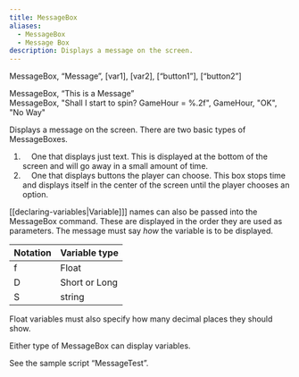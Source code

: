 ```yaml
---
title: MessageBox
aliases:
  - MessageBox
  - Message Box
description: Displays a message on the screen.
---
```

MessageBox, “Message”, \[var1\], \[var2\], \[“button1”\], \[“button2”\]

MessageBox, “This is a Message”  
MessageBox, "Shall I start to spin? GameHour = %.2f", GameHour, "OK", "No Way"

Displays a message on the screen. There are two basic types of MessageBoxes.

1. &nbsp; &nbsp; One that displays just text. This is displayed at the bottom of the screen and will go away in a small amount of time.
2. &nbsp; &nbsp; One that displays buttons the player can choose. This box stops time and displays itself in the center of the screen until the player chooses an option.

[[declaring-variables|Variable]]] names can also be passed into the MessageBox command. These are displayed in the order they are used as parameters. The message must say _how_ the variable is to be displayed.

| **Notation** | **Variable type** |
| ------------ | ----------------- |
| f            | Float             |
| D            | Short or Long     |
| S            | string            |

Float variables must also specify how many decimal places they should show.

Either type of MessageBox can display variables.

See the sample script “MessageTest”.
